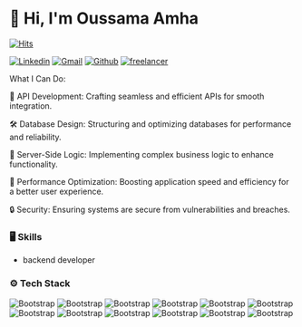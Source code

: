 # 👋 Hi, I'm Oussama Amha

[![Hits](https://hits.seeyoufarm.com/api/count/incr/badge.svg?url=https%3A%2F%2Fgithub.com%2Fhejazizo%2Fhejazizo&count_bg=%2379C83D&title_bg=%23555555&icon=&icon_color=%23E7E7E7&title=Profile+Views&edge_flat=false)](https://hits.seeyoufarm.com)

[![Linkedin](https://img.shields.io/badge/-LinkedIn-blue?style=flat&logo=Linkedin&logoColor=white)](https://www.linkedin.com/in/osama-amha/) [![Gmail](https://img.shields.io/badge/-Gmail-c14438?style=flat&logo=Gmail&logoColor=white)](mailto:amhaosama15@gmail.com) [![Github](https://img.shields.io/github/followers/hejazizo?label=Follow&style=social)](https://github.com/osama0amha) [![freelancer](https://img.shields.io/badge/-Freelancer-blue?style=flat&logo=freelancer&logoColor=blue)](https://www.freelancer.com/u/OussamaAmha)

What I Can Do:

🔧 API Development: Crafting seamless and efficient APIs for smooth integration.

🛠️ Database Design: Structuring and optimizing databases for performance and reliability.

🧩 Server-Side Logic: Implementing complex business logic to enhance functionality.

🚀 Performance Optimization: Boosting application speed and efficiency for a better user experience.

🔒 Security: Ensuring  systems are secure from vulnerabilities and breaches.


### 🖥 Skills
- backend developer
### ⚙️ Tech Stack

![Bootstrap](https://img.shields.io/badge/-Docker-05122A?style=flat-square&logo=Docker&color=353535) ![Bootstrap](https://img.shields.io/badge/-MongoDB-05122A?style=flat-square&logo=MongoDB&color=353535) ![Bootstrap](https://img.shields.io/badge/-MySQL-05122A?style=flat-square&logo=MySQL&color=353535) ![Bootstrap](https://img.shields.io/badge/-PostgreSQL-05122A?style=flat-square&logo=PostgreSQL&color=353535) ![Bootstrap](https://img.shields.io/badge/-php-05122A?style=flat-square&logo=php&color=353535) ![Bootstrap](https://img.shields.io/badge/-linux-05122A?style=flat-square&logo=linux&color=353535) ![Bootstrap](https://img.shields.io/badge/-git-05122A?style=flat-square&logo=git&color=353535) ![Bootstrap](https://img.shields.io/badge/-laravel-05122A?style=flat-square&logo=laravel&color=353535) ![Bootstrap](https://img.shields.io/badge/-css%20-05122A?style=flat-square&logo=css&color=353535) ![Bootstrap](https://img.shields.io/badge/-html-05122A?style=flat-square&logo=html&color=353535) ![Bootstrap](https://img.shields.io/badge/-RESTfull%20API-05122A?style=flat-square&logo=RESTfull-API&color=353535) ![Bootstrap](https://img.shields.io/badge/-javascripte-05122A?style=flat-square&logo=javascripte&color=353535)

